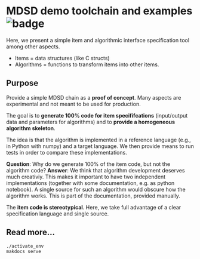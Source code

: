 # MDSD demo toolchain and examples ![badge](https://github.com/goto40/mdsd/actions/workflows/run_tests.yml/badge.svg)

Here, we present a simple item and algorithmic
interface specification tool among other aspects.

 * Items = data structures (like C structs)
 * Algorithms = functions to transform items into other items.

## Purpose

Provide a simple MDSD chain as a **proof of concept**. Many aspects are experimental
and not meant to be used for production.

The goal is to **generate 100% code for item specififcations** 
(input/output data and parameters for algorithms) and to
**provide a homogeneous algorithm skeleton**.

The idea is that the algorithm is implemented in a reference
language (e.g., in Python with numpy) and a target language. We
then provide means to run tests in order to compare these
implementations.

**Question**: Why do we generate 100% of the item code,
but not the algorithm code?
**Answer**: We think that algorithm development deserves much
creativiy. This makes it important to have two independent
implementations (together with some documentation, e.g. as python
notebook). A single source for such an algorithm would
obscure how the algorithm works. This is part of the
documentation, provided manually.

The **item code is stereotypical**. Here, we take full advantage of a 
clear specification language and single source.

## Read more...

```
./activate_env
makdocs serve
```
